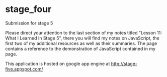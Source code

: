 # stage_four
Submission for stage 5

Please direct your attention to the last section of my notes titled "Lesson 11: What I Learned In Stage 5", there you will find my notes on JavaScript, the first two of my additional resources as well as their summaries. The page contains a reference to the demonstration of JavaScript contained in my page. 

This application is hosted on google app engine at http://stage-five.appspot.com/
